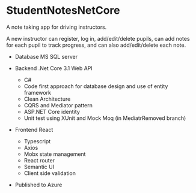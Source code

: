 # StudentNotesNetCore

A note taking app for driving instructors.

A new instructor can register, log in, add/edit/delete pupils, can add notes for each pupil to track progress, and can also add/edit/delete each note.

* Database MS SQL server

* Backend .Net Core 3.1 Web API
   * C#
   * Code first approach for database design and use of entity framework
   * Clean Architecture 
   * CQRS and Mediator pattern
   * ASP.NET Core identity
   * Unit test using XUnit and Mock Moq (in MediatrRemoved branch)

* Frontend React
   * Typescript
   * Axios
   * Mobx state management
   * React router
   * Semantic UI 
   * Client side validation

* Published to Azure

